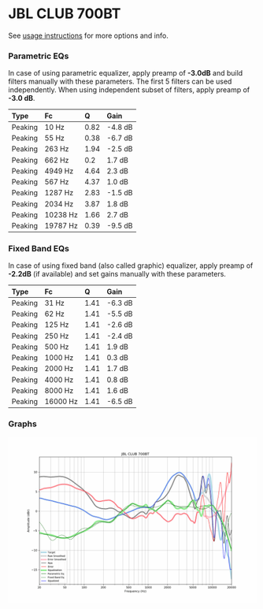 # JBL CLUB 700BT
See [usage instructions](https://github.com/jaakkopasanen/AutoEq#usage) for more options and info.

### Parametric EQs
In case of using parametric equalizer, apply preamp of **-3.0dB** and build filters manually
with these parameters. The first 5 filters can be used independently.
When using independent subset of filters, apply preamp of **-3.0 dB**.

| Type    | Fc       |    Q | Gain    |
|:--------|:---------|:-----|:--------|
| Peaking | 10 Hz    | 0.82 | -4.8 dB |
| Peaking | 55 Hz    | 0.38 | -6.7 dB |
| Peaking | 263 Hz   | 1.94 | -2.5 dB |
| Peaking | 662 Hz   | 0.2  | 1.7 dB  |
| Peaking | 4949 Hz  | 4.64 | 2.3 dB  |
| Peaking | 567 Hz   | 4.37 | 1.0 dB  |
| Peaking | 1287 Hz  | 2.83 | -1.5 dB |
| Peaking | 2034 Hz  | 3.87 | 1.8 dB  |
| Peaking | 10238 Hz | 1.66 | 2.7 dB  |
| Peaking | 19787 Hz | 0.39 | -9.5 dB |

### Fixed Band EQs
In case of using fixed band (also called graphic) equalizer, apply preamp of **-2.2dB**
(if available) and set gains manually with these parameters.

| Type    | Fc       |    Q | Gain    |
|:--------|:---------|:-----|:--------|
| Peaking | 31 Hz    | 1.41 | -6.3 dB |
| Peaking | 62 Hz    | 1.41 | -5.5 dB |
| Peaking | 125 Hz   | 1.41 | -2.6 dB |
| Peaking | 250 Hz   | 1.41 | -2.4 dB |
| Peaking | 500 Hz   | 1.41 | 1.9 dB  |
| Peaking | 1000 Hz  | 1.41 | 0.3 dB  |
| Peaking | 2000 Hz  | 1.41 | 1.7 dB  |
| Peaking | 4000 Hz  | 1.41 | 0.8 dB  |
| Peaking | 8000 Hz  | 1.41 | 1.6 dB  |
| Peaking | 16000 Hz | 1.41 | -6.5 dB |

### Graphs
![](./JBL%20CLUB%20700BT.png)